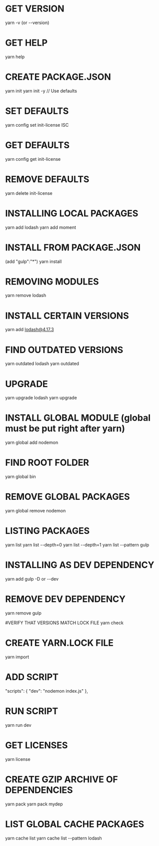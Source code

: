 # GET VERSION
yarn -v (or --version)

# GET HELP
yarn help

# CREATE PACKAGE.JSON
yarn init
yarn init -y // Use defaults

# SET DEFAULTS
yarn config set init-license ISC

# GET DEFAULTS
yarn config get init-license

# REMOVE DEFAULTS
yarn delete init-license

# INSTALLING LOCAL PACKAGES
yarn add lodash
yarn add moment

# INSTALL FROM PACKAGE.JSON
(add "gulp":"*")
yarn install

# REMOVING MODULES
yarn remove lodash

# INSTALL CERTAIN VERSIONS
yarn add lodash@4.17.3

# FIND OUTDATED VERSIONS
yarn outdated lodash
yarn outdated

# UPGRADE
yarn upgrade lodash
yarn upgrade

# INSTALL GLOBAL MODULE (global must be put right after yarn)
yarn global add nodemon

# FIND ROOT FOLDER
yarn global bin

# REMOVE GLOBAL PACKAGES
yarn global remove nodemon

# LISTING PACKAGES
yarn list
yarn list --depth=0
yarn list --depth=1
yarn list --pattern gulp

# INSTALLING AS DEV DEPENDENCY
yarn add gulp -D or --dev

# REMOVE DEV DEPENDENCY
yarn remove gulp

#VERIFY THAT VERSIONS MATCH LOCK FILE
yarn check

# CREATE YARN.LOCK FILE
yarn import

# ADD SCRIPT
"scripts": {
    "dev": "nodemon index.js"
  },


# RUN SCRIPT
yarn run dev

# GET LICENSES
yarn license

# CREATE GZIP ARCHIVE OF DEPENDENCIES
yarn pack
yarn pack mydep

# LIST GLOBAL CACHE PACKAGES
yarn cache list
yarn cache list --pattern lodash